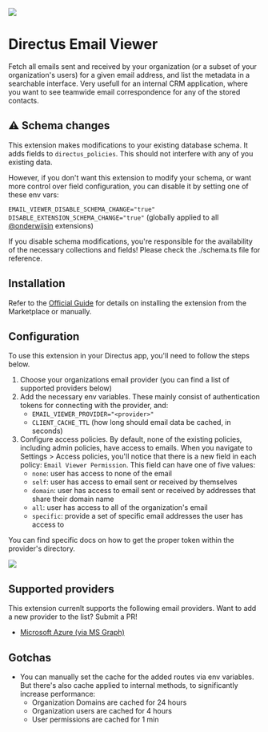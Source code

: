 ![](https://raw.githubusercontent.com/onderwijsin/directus-extensions/main/packages/directus-bundle-email-viewer/docs/Email_Viewer_Interface.gif)

# Directus Email Viewer
Fetch all emails sent and received by your organization (or a subset of your organization's users) for a given email address, and list the metadata in a searchable interface. Very usefull for an internal CRM application, where you want to see teamwide email correspondence for any of the stored contacts.

## ⚠️ Schema changes
This extension makes modifications to your existing database schema. It adds fields to `directus_policies`. This should not interfere with any of you existing data.

However, if you don't want this extension to modify your schema, or want more control over field configuration, you can disable it by setting one of these env vars:

`EMAIL_VIEWER_DISABLE_SCHEMA_CHANGE="true"`   
`DISABLE_EXTENSION_SCHEMA_CHANGE="true"` (globally applied to all [@onderwijsin](https://github.com/onderwijsin/directus-extensions/tree/feat/cache-flush) extensions)   
   
If you disable schema modifications, you're responsible for the availability of the necessary collections and fields! Please check the ./schema.ts file for reference.

## Installation
Refer to the [Official Guide](https://docs.directus.io/extensions/installing-extensions.html) for details on installing the extension from the Marketplace or manually.

## Configuration
To use this extension in your Directus app, you'll need to follow the steps below.

1. Choose your organizations email provider (you can find a list of supported providers below)
2. Add the necessary env variables. These mainly consist of authentication tokens for connecting with the provider, and:
    - `EMAIL_VIEWER_PROVIDER="<provider>"`
    - `CLIENT_CACHE_TTL` (how long should email data be cached, in seconds)
3. Configure access policies. By default, none of the existing policies, including admin policies, have access to emails. When you navigate to Settings > Access policies, you'll notice that there is a new field in each policy: `Email Viewer Permission`. This field can have one of five values: 
   - `none`: user has access to none of the email
   - `self`: user has access to email sent or received by themselves
   - `domain`: user has access to email sent or received by addresses that share their domain name
   - `all`: user has access to all of the organization's email
   - `specific`: provide a set of specific email addresses the user has access to


You can find specific docs on how to get the proper token within the provider's directory.

![](https://raw.githubusercontent.com/onderwijsin/directus-extensions/main/packages/directus-bundle-email-viewer/docs/Email_Viewer_Settings.gif)

## Supported providers
This extension currenlt supports the following email providers. Want to add a new provider to the list? Submit a PR!

- [Microsoft Azure (via MS Graph)](https://github.com/onderwijsin/directus-extensions/blob/main/packages/directus-bundle-email-viewer/README.md)

## Gotchas
- You can manually set the cache for the added routes via env variables. But there's also cache applied to internal methods, to significantly increase performance:
  - Organization Domains are cached for 24 hours
  - Organization users are cached for 4 hours
  - User permissions are cached for 1 min